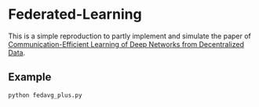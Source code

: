 # Federated-Learning

This is a simple reproduction to partly implement and simulate the paper of [Communication-Efficient Learning of Deep Networks from Decentralized Data](https://arxiv.org/abs/1602.05629 "FedAvg").


## Example

    python fedavg_plus.py